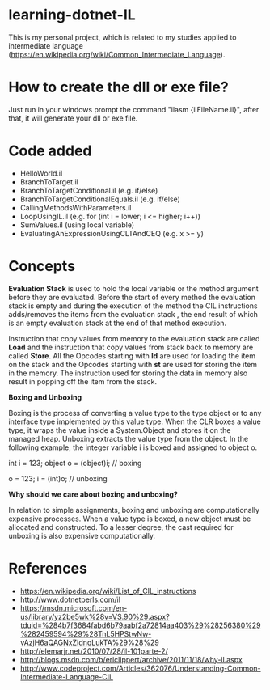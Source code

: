 # learning-dotnet-IL

This is my personal project, which is related to my studies applied to intermediate language (https://en.wikipedia.org/wiki/Common_Intermediate_Language).

# How to create the dll or exe file?

Just run in your windows prompt the command "ilasm {ilFileName.il}", after that, it will generate your dll or exe file.

# Code added

+ HelloWorld.il
+ BranchToTarget.il
+ BranchToTargetConditional.il (e.g. if/else)
+ BranchToTargetConditionalEquals.il (e.g. if/else)
+ CallingMethodsWithParameters.il
+ LoopUsingIL.il (e.g. for (int i = lower; i <= higher; i++))
+ SumValues.il (using local variable)
+ EvaluatingAnExpressionUsingCLTAndCEQ (e.g. x >= y)

# Concepts

**Evaluation Stack** is used to hold the local variable or the method argument before they are evaluated. Before the start of every method the evaluation stack is empty and during the execution of the method the CIL instructions adds/removes the items from the evaluation stack , the end result of which is an empty evaluation stack at the end of that method execution.

Instruction that copy values from memory to the evaluation stack are called **Load** and the instruction that copy values from stack back to memory are called **Store**. All the Opcodes starting with **ld** are used for loading the item on the stack and the Opcodes starting with **st** are used for storing the item in the memory. The instruction used for storing the data in memory also result in popping off the item from the stack.

**Boxing and Unboxing**

Boxing is the process of converting a value type to the type object or to any interface type implemented by this value type. When the CLR boxes a value type, it wraps the value inside a System.Object and stores it on the managed heap. Unboxing extracts the value type from the object. In the following example, the integer variable i is boxed and assigned to object o.

int i = 123;
object o = (object)i;  // boxing

o = 123;
i = (int)o;  // unboxing

**Why should we care about boxing and unboxing?**

In relation to simple assignments, boxing and unboxing are computationally expensive processes. When a value type is boxed, a new object must be allocated and constructed. To a lesser degree, the cast required for unboxing is also expensive computationally.

# References

+ https://en.wikipedia.org/wiki/List_of_CIL_instructions
+ http://www.dotnetperls.com/il
+ https://msdn.microsoft.com/en-us/library/yz2be5wk%28v=VS.90%29.aspx?tduid=%284b7f3684fabd6b79aabf2a72814aa403%29%28256380%29%282459594%29%28TnL5HPStwNw-vAzjH6aQAGNxZIdnqLukTA%29%28%29
+ http://elemarjr.net/2010/07/28/il-101parte-2/
+ http://blogs.msdn.com/b/ericlippert/archive/2011/11/18/why-il.aspx
+ http://www.codeproject.com/Articles/362076/Understanding-Common-Intermediate-Language-CIL
